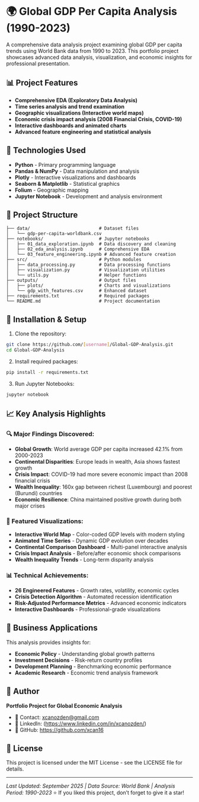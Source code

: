 # 🌍 Global GDP Per Capita Analysis (1990-2023)

A comprehensive data analysis project examining global GDP per capita trends using World Bank data from 1990 to 2023. This portfolio project showcases advanced data analysis, visualization, and economic insights for professional presentation.

## 📊 Project Features

- **Comprehensive EDA (Exploratory Data Analysis)**
- **Time series analysis and trend examination**
- **Geographic visualizations (Interactive world maps)**
- **Economic crisis impact analysis (2008 Financial Crisis, COVID-19)**
- **Interactive dashboards and animated charts**
- **Advanced feature engineering and statistical analysis**

## 🚀 Technologies Used

- **Python** - Primary programming language
- **Pandas & NumPy** - Data manipulation and analysis
- **Plotly** - Interactive visualizations and dashboards
- **Seaborn & Matplotlib** - Statistical graphics
- **Folium** - Geographic mapping
- **Jupyter Notebook** - Development and analysis environment

## 📁 Project Structure

```
├── data/                          # Dataset files
│   └── gdp-per-capita-worldbank.csv
├── notebooks/                     # Jupyter notebooks
│   ├── 01_data_exploration.ipynb  # Data discovery and cleaning
│   ├── 02_eda_analysis.ipynb      # Comprehensive EDA
│   └── 03_feature_engineering.ipynb # Advanced feature creation
├── src/                           # Python modules
│   ├── data_processing.py         # Data processing functions
│   ├── visualization.py           # Visualization utilities
│   └── utils.py                   # Helper functions
├── outputs/                       # Output files
│   ├── plots/                     # Charts and visualizations
│   └── gdp_with_features.csv      # Enhanced dataset
├── requirements.txt               # Required packages
└── README.md                      # Project documentation
```

## 🔧 Installation & Setup

1. Clone the repository:
```bash
git clone https://github.com/[username]/Global-GDP-Analysis.git
cd Global-GDP-Analysis
```

2. Install required packages:
```bash
pip install -r requirements.txt
```

3. Run Jupyter Notebooks:
```bash
jupyter notebook
```

## 📈 Key Analysis Highlights

### 🔍 Major Findings Discovered:
- **Global Growth**: World average GDP per capita increased 42.1% from 2000-2023
- **Continental Disparities**: Europe leads in wealth, Asia shows fastest growth
- **Crisis Impact**: COVID-19 had more severe economic impact than 2008 financial crisis
- **Wealth Inequality**: 160x gap between richest (Luxembourg) and poorest (Burundi) countries
- **Economic Resilience**: China maintained positive growth during both major crises

### 🎯 Featured Visualizations:
- **Interactive World Map** - Color-coded GDP levels with modern styling
- **Animated Time Series** - Dynamic GDP evolution over decades
- **Continental Comparison Dashboard** - Multi-panel interactive analysis
- **Crisis Impact Analysis** - Before/after economic shock comparisons
- **Wealth Inequality Trends** - Long-term disparity analysis

### 📊 Technical Achievements:
- **26 Engineered Features** - Growth rates, volatility, economic cycles
- **Crisis Detection Algorithm** - Automated recession identification
- **Risk-Adjusted Performance Metrics** - Advanced economic indicators
- **Interactive Dashboards** - Professional-grade visualizations

## 🎯 Business Applications

This analysis provides insights for:
- **Economic Policy** - Understanding global growth patterns
- **Investment Decisions** - Risk-return country profiles
- **Development Planning** - Benchmarking economic performance
- **Academic Research** - Economic trend analysis framework

## 👤 Author

**Portfolio Project for Global Economic Analysis**
- 📧 Contact: xcanozden@gmail.com
- 💼 LinkedIn: (https://www.linkedin.com/in/xcanozden/)
- 🔗 GitHub: https://github.com/xcan16

## 📄 License

This project is licensed under the MIT License - see the LICENSE file for details.

---

*Last Updated: September 2025 | Data Source: World Bank | Analysis Period: 1990-2023*
⭐ If you liked this project, don’t forget to give it a star!